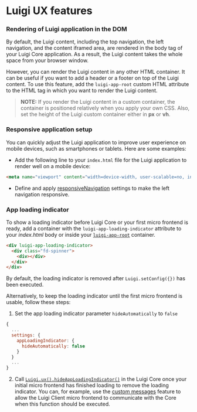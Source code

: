 
# Luigi UX features

### Rendering of Luigi application in the DOM

By default, the Luigi content, including the top navigation, the left navigation, and the content iframed area, are rendered in the body tag of your Luigi Core application. As a result, the Luigi content takes the whole space from your browser window.

However, you can render the Luigi content in any other HTML container. It can be useful if you want to add a header or a footer on top of the Luigi content. To use this feature, add the `luigi-app-root` custom HTML attribute to the HTML tag in which you want to render the Luigi content.

>**NOTE:** If you render the Luigi content in a custom container, the container is positioned relatively when you apply your own CSS. Also, set the height of the Luigi custom container either in **px** or **vh**.


### Responsive application setup

You can quickly adjust the Luigi application to improve user experience on mobile devices, such as smartphones or tablets. Here are some examples:

* Add the following line to your `index.html` file for the Luigi application to render well on a mobile device:

```html
<meta name="viewport" content="width=device-width, user-scalable=no, initial-scale=1, maximum-scale=1, minimum-scale=1">
```

* Define and apply [responsiveNavigation](general-settings.md) settings to make the left navigation responsive.

### App loading indicator

To show a loading indicator before Luigi Core or your first micro frontend is ready, add a container with the `luigi-app-loading-indicator` attribute to your _index.html_ body or inside your [`luigi-app-root`](#rendering-of-luigi-application-in-the-dom) container.

```html
<div luigi-app-loading-indicator>
  <div class="fd-spinner">
    <div></div>
  </div>
</div>
```

By default, the loading indicator is removed after `Luigi.setConfig({})` has been executed. 

Alternatively, to keep the loading indicator until the first micro frontend is usable, follow these steps:

1. Set the app loading indicator parameter `hideAutomatically` to `false`

```javascript
{
  ...
  settings: {
    appLoadingIndicator: {
      hideAutomatically: false
    }
  }
  ...
}
```
2. Call [`Luigi.ux().hideAppLoadingIndicator()`](./luigi-core-api.md#hideAppLoadingIndicator) in the Luigi Core once your initial micro frontend has finished loading to remove the loading indicator. You can, for example, use the [custom messages](./communication.md#custom-messages) feature to allow the Luigi Client micro frontend to communicate with the Core when this function should be executed.

